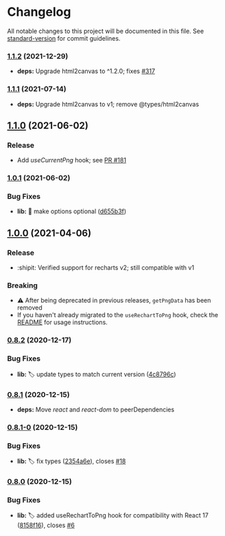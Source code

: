 # Changelog

All notable changes to this project will be documented in this file. See [standard-version](https://github.com/conventional-changelog/standard-version) for commit guidelines.

### [1.1.2](https://github.com/brammitch/recharts-to-png/compare/v1.1.1...v1.1.2) (2021-12-29)

- **deps:** Upgrade html2canvas to ^1.2.0; fixes [#317](https://github.com/brammitch/recharts-to-png/issues/317)

### [1.1.1](https://github.com/brammitch/recharts-to-png/compare/v1.1.0...v1.1.1) (2021-07-14)

- **deps:** Upgrade html2canvas to v1; remove @types/html2canvas

## [1.1.0](https://github.com/brammitch/recharts-to-png/compare/v1.0.1...v1.1.0) (2021-06-02)

### Release

- Add _useCurrentPng_ hook; see [PR #181](https://github.com/brammitch/recharts-to-png/pull/181)

### [1.0.1](https://github.com/brammitch/recharts-to-png/compare/v1.0.0...v1.0.1) (2021-06-02)

### Bug Fixes

- **lib:** :bug: make options optional ([d655b3f](https://github.com/brammitch/recharts-to-png/commit/d655b3f75b4d49c6403bdb9649d5ce2d265283cc))

## [1.0.0](https://github.com/brammitch/recharts-to-png/compare/v0.8.4...v1.0.0) (2021-04-06)

### Release

- :shipit: Verified support for recharts v2; still compatible with v1

### Breaking

- :warning: After being deprecated in previous releases, `getPngData` has been removed
- If you haven't already migrated to the `useRechartToPng` hook, check the [README](https://github.com/brammitch/recharts-to-png#usage) for usage instructions.

### [0.8.2](https://github.com/brammitch/recharts-to-png/compare/v0.8.1...v0.8.2) (2020-12-17)

### Bug Fixes

- **lib:** :label: update types to match current version ([4c8796c](https://github.com/brammitch/recharts-to-png/commit/4c8796ca80a9135dc52c0eed2fbe4c9d7c9bbe56))

### [0.8.1](https://github.com/brammitch/recharts-to-png/compare/v0.8.1-0...v0.8.1) (2020-12-15)

- **deps:** Move _react_ and _react-dom_ to peerDependencies

### [0.8.1-0](https://github.com/brammitch/recharts-to-png/compare/v0.8.0...v0.8.1-0) (2020-12-15)

### Bug Fixes

- **lib:** :label: fix types ([2354a6e](https://github.com/brammitch/recharts-to-png/commit/2354a6e32174f1ca19361a8225c4cbb01abbb0bf)), closes [#18](https://github.com/brammitch/recharts-to-png/issues/18)

### [0.8.0](https://github.com/brammitch/recharts-to-png/compare/v0.7.0...v0.8.0) (2020-12-15)

### Bug Fixes

- **lib:** :label: added useRechartToPng hook for compatibility with React 17 ([8158f16](https://github.com/brammitch/recharts-to-png/commit/5e08c261c18f13c31914797d9a512b43eba4ea1f)), closes [#6](https://github.com/brammitch/recharts-to-png/issues/6)
